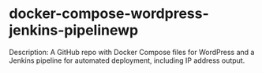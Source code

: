 # docker-compose-wordpress-jenkins-pipelinewp
Description: A GitHub repo with Docker Compose files for WordPress and a Jenkins pipeline for automated deployment, including IP address output.
